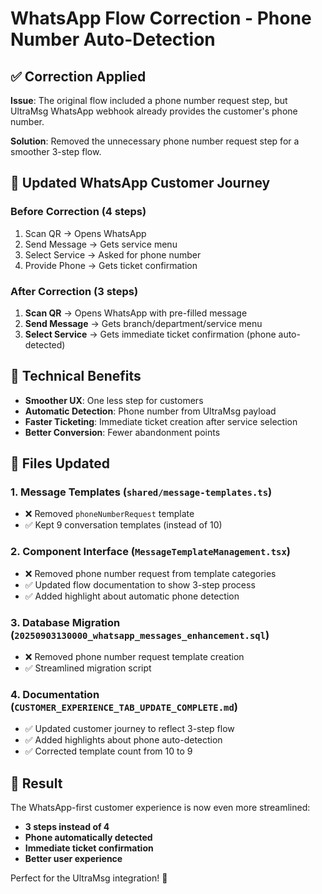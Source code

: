 # WhatsApp Flow Correction - Phone Number Auto-Detection

## ✅ Correction Applied

**Issue**: The original flow included a phone number request step, but UltraMsg WhatsApp webhook already provides the customer's phone number.

**Solution**: Removed the unnecessary phone number request step for a smoother 3-step flow.

## 🚀 Updated WhatsApp Customer Journey

### Before Correction (4 steps)

1. Scan QR → Opens WhatsApp
2. Send Message → Gets service menu
3. Select Service → Asked for phone number
4. Provide Phone → Gets ticket confirmation

### After Correction (3 steps)

1. **Scan QR** → Opens WhatsApp with pre-filled message
2. **Send Message** → Gets branch/department/service menu
3. **Select Service** → Gets immediate ticket confirmation (phone auto-detected)

## 📱 Technical Benefits

- **Smoother UX**: One less step for customers
- **Automatic Detection**: Phone number from UltraMsg payload
- **Faster Ticketing**: Immediate ticket creation after service selection
- **Better Conversion**: Fewer abandonment points

## 🔧 Files Updated

### 1. Message Templates (`shared/message-templates.ts`)

- ❌ Removed `phoneNumberRequest` template
- ✅ Kept 9 conversation templates (instead of 10)

### 2. Component Interface (`MessageTemplateManagement.tsx`)

- ❌ Removed phone number request from template categories
- ✅ Updated flow documentation to show 3-step process
- ✅ Added highlight about automatic phone detection

### 3. Database Migration (`20250903130000_whatsapp_messages_enhancement.sql`)

- ❌ Removed phone number request template creation
- ✅ Streamlined migration script

### 4. Documentation (`CUSTOMER_EXPERIENCE_TAB_UPDATE_COMPLETE.md`)

- ✅ Updated customer journey to reflect 3-step flow
- ✅ Added highlights about phone auto-detection
- ✅ Corrected template count from 10 to 9

## 🎯 Result

The WhatsApp-first customer experience is now even more streamlined:

- **3 steps instead of 4**
- **Phone automatically detected**
- **Immediate ticket confirmation**
- **Better user experience**

Perfect for the UltraMsg integration! 🚀
